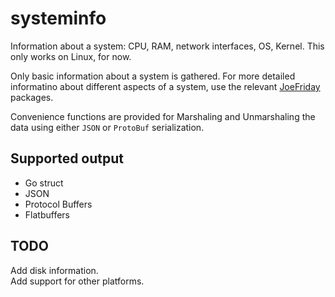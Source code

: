 # systeminfo
Information about a system: CPU, RAM, network interfaces, OS, Kernel.  This only works on Linux, for now.

Only basic information about a system is gathered.  For more detailed informatino about different aspects of a system, use the relevant [JoeFriday](https://github.com/mohae/joefriday) packages.

Convenience functions are provided for Marshaling and Unmarshaling the data using either `JSON` or `ProtoBuf` serialization.

## Supported output
* Go struct
* JSON
* Protocol Buffers
* Flatbuffers

## TODO
Add disk information.  
Add support for other platforms.  

